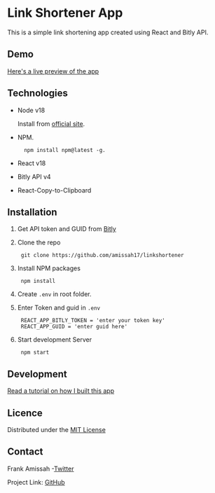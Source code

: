 # Link Shortener App

This is a simple link shortening app created using React and Bitly API.

## Demo

[Here's a live preview of the app](https://linkshortenrr.netlify.app/)

## Technologies

- Node v18

    Install from [official site](https://nodejs.org/en/download).

- NPM.

        npm install npm@latest -g.

- React v18

- Bitly API v4

- React-Copy-to-Clipboard

## Installation

1. Get API token and GUID from [Bitly](bitly.com)

2. Clone the repo 

        git clone https://github.com/amissah17/linkshortener

3. Install NPM packages 

        npm install

4. Create `.env` in root folder.

5. Enter Token and guid in `.env`

        REACT_APP_BITLY_TOKEN = 'enter your token key'
        REACT_APP_GUID = 'enter guid here'

6. Start development Server

        npm start

## Development

[Read a tutorial on how I built this app](https://dev.to/amissah17/how-to-build-a-link-shortening-app-with-react-and-bitly-api-4poe)

## Licence

Distributed under the [MIT License](LICENSE)

## Contact

Frank Amissah -[Twitter](https://twitter.com/amotabil8)

Project Link: [GitHub](https://github.com/amissah17/linkshortener)